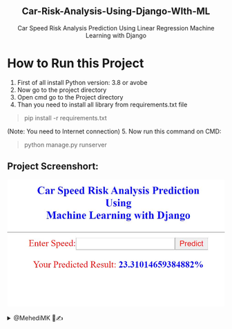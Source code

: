 <h2 align='center'> Car-Risk-Analysis-Using-Django-WIth-ML</h1>
<p align='center'>Car Speed Risk Analysis Prediction Using Linear Regression Machine Learning with Django</p>



# How to Run this Project

1. First of all install Python version: 3.8 or avobe
2. Now go to the project directory
3. Open cmd go to the Project directory
4. Than you need to install all library from requirements.txt file
> pip install -r requirements.txt

(Note: You need to Internet connection)
5. Now run this command on CMD:
> python manage.py runserver

## Project Screenshort:
![Project Screenshort](./Screenshort.JPG)


<details> 
  <summary>@MehediMK 👋✍</summary>
  <p>Thank you!</p>
</details>
